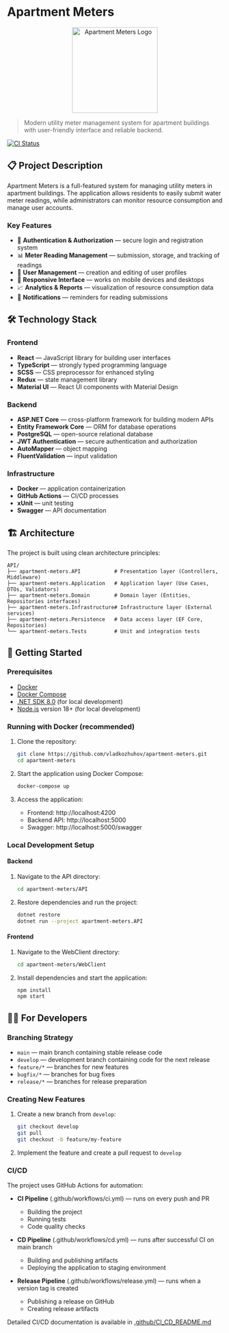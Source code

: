 # Apartment Meters

<p align="center">
  <img src="https://github.com/vladkozhuhov/apartment-meters/assets/YOUR_ASSET_ID/apartment-meters-logo.png" alt="Apartment Meters Logo" width="200"/>
</p>

> Modern utility meter management system for apartment buildings with user-friendly interface and reliable backend.

[![CI Status](https://github.com/vladkozhuhov/apartment-meters/actions/workflows/ci.yml/badge.svg)](https://github.com/vladkozhuhov/apartment-meters/actions/workflows/ci.yml)

## 📋 Project Description

Apartment Meters is a full-featured system for managing utility meters in apartment buildings. The application allows residents to easily submit water meter readings, while administrators can monitor resource consumption and manage user accounts.

### Key Features

- 🔐 **Authentication & Authorization** — secure login and registration system
- 📊 **Meter Reading Management** — submission, storage, and tracking of readings
- 👤 **User Management** — creation and editing of user profiles
- 📱 **Responsive Interface** — works on mobile devices and desktops
- 📈 **Analytics & Reports** — visualization of resource consumption data
- 🔔 **Notifications** — reminders for reading submissions

## 🛠️ Technology Stack

### Frontend
- **React** — JavaScript library for building user interfaces
- **TypeScript** — strongly typed programming language
- **SCSS** — CSS preprocessor for enhanced styling
- **Redux** — state management library
- **Material UI** — React UI components with Material Design

### Backend
- **ASP.NET Core** — cross-platform framework for building modern APIs
- **Entity Framework Core** — ORM for database operations
- **PostgreSQL** — open-source relational database
- **JWT Authentication** — secure authentication and authorization
- **AutoMapper** — object mapping
- **FluentValidation** — input validation

### Infrastructure
- **Docker** — application containerization
- **GitHub Actions** — CI/CD processes
- **xUnit** — unit testing
- **Swagger** — API documentation

## 🏗️ Architecture

The project is built using clean architecture principles:

```
API/
├── apartment-meters.API           # Presentation layer (Controllers, Middleware)
├── apartment-meters.Application   # Application layer (Use Cases, DTOs, Validators)
├── apartment-meters.Domain        # Domain layer (Entities, Repositories interfaces)
├── apartment-meters.Infrastructure# Infrastructure layer (External services)
├── apartment-meters.Persistence   # Data access layer (EF Core, Repositories)
└── apartment-meters.Tests         # Unit and integration tests
```

## 🚀 Getting Started

### Prerequisites

- [Docker](https://www.docker.com/get-started)
- [Docker Compose](https://docs.docker.com/compose/install/)
- [.NET SDK 8.0](https://dotnet.microsoft.com/download) (for local development)
- [Node.js](https://nodejs.org/) version 18+ (for local development)

### Running with Docker (recommended)

1. Clone the repository:
   ```bash
   git clone https://github.com/vladkozhuhov/apartment-meters.git
   cd apartment-meters
   ```

2. Start the application using Docker Compose:
   ```bash
   docker-compose up
   ```

3. Access the application:
   - Frontend: http://localhost:4200
   - Backend API: http://localhost:5000
   - Swagger: http://localhost:5000/swagger

### Local Development Setup

#### Backend

1. Navigate to the API directory:
   ```bash
   cd apartment-meters/API
   ```

2. Restore dependencies and run the project:
   ```bash
   dotnet restore
   dotnet run --project apartment-meters.API
   ```

#### Frontend

1. Navigate to the WebClient directory:
   ```bash
   cd apartment-meters/WebClient
   ```

2. Install dependencies and start the application:
   ```bash
   npm install
   npm start
   ```

## 👨‍💻 For Developers

### Branching Strategy

- `main` — main branch containing stable release code
- `develop` — development branch containing code for the next release
- `feature/*` — branches for new features
- `bugfix/*` — branches for bug fixes
- `release/*` — branches for release preparation

### Creating New Features

1. Create a new branch from `develop`:
   ```bash
   git checkout develop
   git pull
   git checkout -b feature/my-feature
   ```

2. Implement the feature and create a pull request to `develop`

### CI/CD

The project uses GitHub Actions for automation:

- **CI Pipeline** (.github/workflows/ci.yml) — runs on every push and PR
  - Building the project
  - Running tests
  - Code quality checks

- **CD Pipeline** (.github/workflows/cd.yml) — runs after successful CI on main branch
  - Building and publishing artifacts
  - Deploying the application to staging environment

- **Release Pipeline** (.github/workflows/release.yml) — runs when a version tag is created
  - Publishing a release on GitHub
  - Creating release artifacts

Detailed CI/CD documentation is available in [.github/CI_CD_README.md](.github/CI_CD_README.md)
